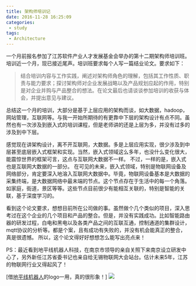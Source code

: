 ```yaml
---
title: 架构师培训记
date: 2016-11-28 16:25:09
categories:
 - study
tags:
 - Architecture
---
```

一个月前报名参加了江苏软件产业人才发展基金会举办的第十二期架构师培训班。培训近一个月，现已接近尾声。培训班要求每个人写一篇结业论文。要求如下：
> 结合培训内容与工作实践，阐述对架构师角色的理解，包括其工作性质、职责与能力要求；探讨架构师对企业发展战略以及产品规划应起的作用，特别是对企业并购与产品整合的想法。在论文最后也请谈谈参加培训的收获与体会，并提出意见与建议。

总结这一个月的培训，大部分是基于上层应用的架构而谈，如大数据，hadoop，网站管理，互联网等。与我一开始所期待的有更靠中下层的架构设计有点不同。虽然也有一次涉及到嵌入式的培训课程，但是老师讲的还是上层为多，并没有过多的涉及到中下层。

感觉现在讲架构设计，离不开互联网，大数据。多是上层应用实现，很少涉及到中层甚至底层嵌入式框架和实现。当然，嵌入式领域这么多年，也没什么变化很大，能震惊世界的框架可言，这点与互联网大数据不一样。
不过，一样的是，嵌入式也是互联网大数据的一部分。
在可见的未来，嵌入式领域，特别是物联网设备及网络部分，肯定要深入地溶入互联网大数据中。毕竟，物联网设备基本是大数据的采集终端，是大数据网络中最末端的节点。这个节点存在于生活中的每一个角落。如家庭，街道，景区等等。这些节点目前很少有能相互关联的，特别是智能的关联，基于深度学习的。

看到这个论文要求，想想目前所在公司做的事。虽然做个几个类似的项目，深入思考过在这个企业的几个项目和产品的整合。但是，并没有实践成功。比如智能路由器的研发过程，白电和黑电以及各类产品之间的互联互通，控制通道的集群设计，mqtt协议的分析等。都是个案，且有成功有失败的，并没有机会能真正的整合，真是很遗憾。
所以，这个论文得好好想想怎么能写出亮点来！

PS：最近看到地平线机器人科技，在南京市领导的亲自关照下来南京设立研发中心了，另外新任江苏省委书记也亲自给无锡物联网大会站台。估计未来5年，江苏的物联网行业又得起风了！

[借[地平线机器人](http://www.horizon-robotics.com/)的logo一用，真的很形象！]
![](http://ww4.sinaimg.cn/large/772d7a33gw1fa7x5czqzrj215o15odi7.jpg)

